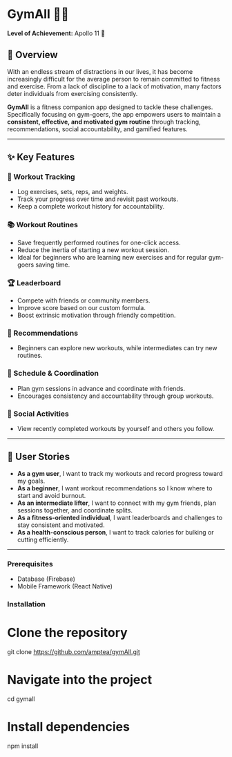 # GymAll 🏋️‍♂️

**Level of Achievement:** Apollo 11 🚀

## 📖 Overview

With an endless stream of distractions in our lives, it has become increasingly difficult for the average person to remain committed to fitness and exercise. From a lack of discipline to a lack of motivation, many factors deter individuals from exercising consistently.

**GymAll** is a fitness companion app designed to tackle these challenges. Specifically focusing on gym-goers, the app empowers users to maintain a **consistent, effective, and motivated gym routine** through tracking, recommendations, social accountability, and gamified features.

---

## ✨ Key Features

### 📝 Workout Tracking

- Log exercises, sets, reps, and weights.
- Track your progress over time and revisit past workouts.
- Keep a complete workout history for accountability.

### 📚 Workout Routines

- Save frequently performed routines for one-click access.
- Reduce the inertia of starting a new workout session.
- Ideal for beginners who are learning new exercises and for regular gym-goers saving time.

### 🏆 Leaderboard

- Compete with friends or community members.
- Improve score based on our custom formula.
- Boost extrinsic motivation through friendly competition.

### 🎯 Recommendations

- Beginners can explore new workouts, while intermediates can try new routines.

### 📅 Schedule & Coordination

- Plan gym sessions in advance and coordinate with friends.
- Encourages consistency and accountability through group workouts.

### 🔔 Social Activities

- View recently completed workouts by yourself and others you follow.

---

## 👤 User Stories

- **As a gym user**, I want to track my workouts and record progress toward my goals.
- **As a beginner**, I want workout recommendations so I know where to start and avoid burnout.
- **As an intermediate lifter**, I want to connect with my gym friends, plan sessions together, and coordinate splits.
- **As a fitness-oriented individual**, I want leaderboards and challenges to stay consistent and motivated.
- **As a health-conscious person**, I want to track calories for bulking or cutting efficiently.

---

### Prerequisites

- Database (Firebase)
- Mobile Framework (React Native)

### Installation

# Clone the repository

git clone https://github.com/amptea/gymAll.git

# Navigate into the project

cd gymall

# Install dependencies

npm install
